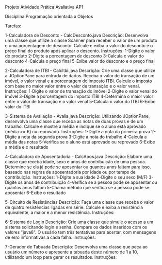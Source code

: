 Projeto Atividade Prática Avaliativa AP1

Disciplina Programação orientada a Objetos

Tarefas:

1-Calculadora de Desconto - CalcDesconto.java
Descrição: Desenvolva uma classe que utilize a classe Scanner para receber o valor de um produto e uma porcentagem de desconto. Calcule e exiba o valor do desconto e o preço final do produto após aplicar o desconto.
Instruções: 1-Digite o valor do produto
            2-Digite a porcentagem de desconto
            3-Calcula o valor do desconto
            4-Calcula o preço final
            5-Exibe valor do desconto e o preço final

2-Calculadora de ITBI - CalcItbi.java
Descrição: Crie uma classe que utilize a JOptionPane para entrada de dados. Receba o valor de transação de um imóvel, o valor venal e a porcentagem do imposto ITBI. Calcule o imposto com base no maior valor entre o valor de transação e o valor venal.
Instruções: 1-Digite o valor de transação do imóvel
            2-Digite o valor venal do imóvel
            3-Digite a porcentagem do imposto ITBI
            4-Determina o maior valor entre o valor de transação e o valor venal
            5-Calcula o valor do ITBI
            6-Exibe valor do ITBI

3-Sistema de Avaliação - Avalia.java
Descrição: Utilizando JOptionPane, desenvolva uma classe que receba as notas de duas provas e de um trabalho. Calcule e mostre a média e indique se o aluno está aprovado (média >= 6) ou reprovado.
Instruções: 1-Digite a nota da primeira prova
            2-Digite a nota da segunda prova
            3-Digite a nota do trabalho
            4-Calcula a média das notas
            5-Verifica se o aluno está aprovado ou reprovado
            6-Exibe a média e o resultado

4-Calculadora de Aposentadoria - CalcApos.java
Descrição: Elabore uma classe que receba idade, sexo e anos de contribuição de uma pessoa. Determine se ela já pode se aposentar ou quantos anos faltam para isso, baseado nas regras de aposentadoria por idade ou por tempo de contribuição.
Instruções: 1-Digite a sua idade
            2-Digite o seu sexo (M/F)
            3-Digite os anos de contribuição
            4-Verifica se a pessoa pode se aposentar ou quantos anos faltam
            5-Chama método que verifica se a pessoa pode se aposentar
            6-Exibe o resultado

5-Circuito de Resistências
Descrição: Faça uma classe que receba o valor de quatro resistências ligadas em série. Calcule e exiba a resistência equivalente, a maior e a menor resistência.
Instruções:

6-Sistema de Login
Descrição: Crie uma classe que simule o acesso a um sistema solicitando login e senha. Compare os dados inseridos com os valores "java8". O usuário tem três tentativas para acertar, com mensagens de erro informativas a cada falha.
Instruções:

7-Gerador de Tabuada
Descrição: Desenvolva uma classe que peça ao usuário um número e apresente a tabuada deste número de 1 a 10, utilizando um loop para gerar os resultados.
Instruções: